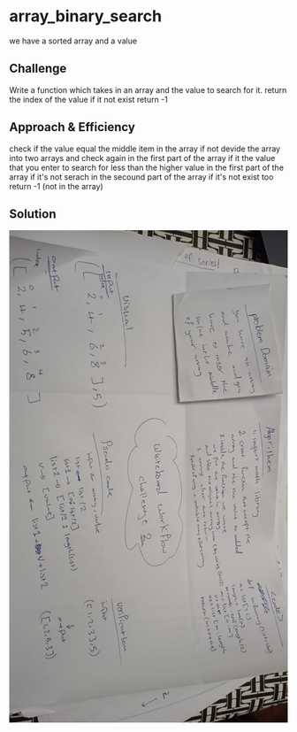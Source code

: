 # array_binary_search

we have a sorted array and a value

## Challenge

Write a function  which takes in an array and the value to search for it. return the index of the value if it not exist return -1

## Approach & Efficiency

check if the value equal the middle item in the array if not devide the array into two arrays and check again in the first part of the array if it the value that you enter to search for less than the higher value in the first part of the array if it's not serach in the secound part of the array if it's not exist too return -1 (not in the array)

## Solution
![array_shift](assets/array-binary.jpeg)
